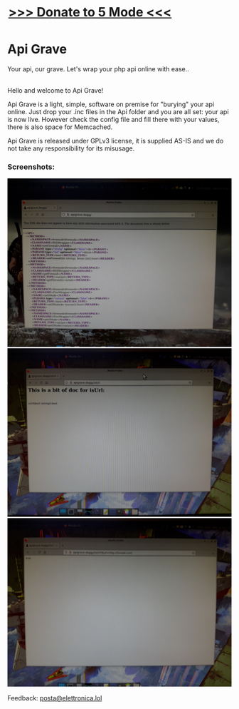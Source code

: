 <div style="width:500px; margin:auto; margin-top:0px; position:relative; top:-10px;">
<H1><a href="http://5md.es/l/dona1" targt="_blank">&gt;&gt;&gt;&nbsp;Donate to 5 Mode&nbsp;&lt;&lt;&lt;</a></H1>
</div> 
<h1>Api Grave</h1>
Your api, our  grave. Let's wrap your php api online with ease..  <br><br>

Hello and welcome to Api Grave!<br>
	   
Api Grave is a light, simple, software on premise for "burying" your api online. Just drop your .inc files in the Api folder and you are all set: your api is now live. However check the config file and fill there with your values, there is also space for Memcached.<br>
	   
Api Grave is released under GPLv3 license, it is supplied AS-IS and we do not take any responsibility for its misusage.<br>	
     
### Screenshots:

![ApiGrave1](/Public/res/screenshot1.jpg)  
![ApiGrave2](/Public/res/screenshot2.jpg)   
![ApiGrave3](/Public/res/screenshot3.jpg)   

Feedback: <a href="mailto:posta@elettronica.lol" style="color:#e6d236;">posta@elettronica.lol</a>
